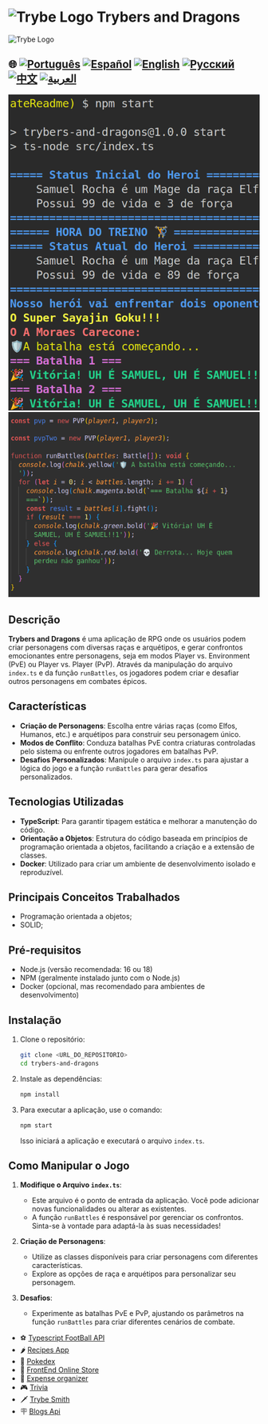 # <img src="https://agenciars.com.br/wp-content/uploads/2022/06/Trybe.png" alt="Trybe Logo" width="52" height="30" /> Trybers and Dragons
<img src="https://agenciars.com.br/wp-content/uploads/2022/06/Trybe.png" alt="Trybe Logo" width="52" height="30" />


## 🌐 [![Português](https://img.shields.io/badge/Português-green)](https://github.com/SamuelRocha91/trybeAndDragons/blob/main/README.md) [![Español](https://img.shields.io/badge/Español-yellow)](https://github.com/SamuelRocha91/trybeAndDragons/blob/main/README_es.md) [![English](https://img.shields.io/badge/English-blue)](https://github.com/SamuelRocha91/trybeAndDragons/blob/main/README_en.md) [![Русский](https://img.shields.io/badge/Русский-lightgrey)](https://github.com/SamuelRocha91/trybeAndDragons/blob/main/README_ru.md) [![中文](https://img.shields.io/badge/中文-red)](https://github.com/SamuelRocha91/trybeAndDragons/blob/main/README_ch.md) [![العربية](https://img.shields.io/badge/العربية-orange)](https://github.com/SamuelRocha91/trybeAndDragons/blob/main/README_ar.md)

![Preview da aplicação](./assets/picture.png)
![Preview da aplicação](./assets/pictureTwo.png)


## Descrição

**Trybers and Dragons** é uma aplicação de RPG onde os usuários podem criar personagens com diversas raças e arquétipos, e gerar confrontos emocionantes entre personagens, seja em modos Player vs. Environment (PvE) ou Player vs. Player (PvP). Através da manipulação do arquivo `index.ts` e da função `runBattles`, os jogadores podem criar e desafiar outros personagens em combates épicos.

## Características

- **Criação de Personagens**: Escolha entre várias raças (como Elfos, Humanos, etc.) e arquétipos para construir seu personagem único.
- **Modos de Conflito**: Conduza batalhas PvE contra criaturas controladas pelo sistema ou enfrente outros jogadores em batalhas PvP.
- **Desafios Personalizados**: Manipule o arquivo `index.ts` para ajustar a lógica do jogo e a função `runBattles` para gerar desafios personalizados.

## Tecnologias Utilizadas

- **TypeScript**: Para garantir tipagem estática e melhorar a manutenção do código.
- **Orientação a Objetos**: Estrutura do código baseada em princípios de programação orientada a objetos, facilitando a criação e a extensão de classes.
- **Docker**: Utilizado para criar um ambiente de desenvolvimento isolado e reproduzível.

## Principais Conceitos Trabalhados

- Programação orientada a objetos;
- SOLID;

## Pré-requisitos

- Node.js (versão recomendada: 16 ou 18)
- NPM (geralmente instalado junto com o Node.js)
- Docker (opcional, mas recomendado para ambientes de desenvolvimento)

## Instalação

1. Clone o repositório:

   ```bash
   git clone <URL_DO_REPOSITORIO>
   cd trybers-and-dragons
   ```

2. Instale as dependências:

   ```bash
   npm install
   ```

3. Para executar a aplicação, use o comando:

   ```bash
   npm start
   ```

   Isso iniciará a aplicação e executará o arquivo `index.ts`.

## Como Manipular o Jogo

1. **Modifique o Arquivo `index.ts`**: 
   - Este arquivo é o ponto de entrada da aplicação. Você pode adicionar novas funcionalidades ou alterar as existentes.
   - A função `runBattles` é responsável por gerenciar os confrontos. Sinta-se à vontade para adaptá-la às suas necessidades!

2. **Criação de Personagens**:
   - Utilize as classes disponíveis para criar personagens com diferentes características.
   - Explore as opções de raça e arquétipos para personalizar seu personagem.

3. **Desafios**:
   - Experimente as batalhas PvE e PvP, ajustando os parâmetros na função `runBattles` para criar diferentes cenários de combate.

- ⚽ [Typescript FootBall API](https://github.com/SamuelRocha91/trybeFutebolClube)
- 🌶️ [Recipes App](https://github.com/SamuelRocha91/ProjectRecipesApp)
- 🐣 [Pokedex](https://github.com/SamuelRocha91/pokedex)
- 🏪 [FrontEnd Online Store](https://github.com/SamuelRocha91/project-frontend-online-store)
- 👛 [Expense organizer](https://github.com/SamuelRocha91/project-trybewallet)
- 🎮 [Trivia](https://github.com/SamuelRocha91/trivia_game)
- 🗡️ [Trybe Smith](https://github.com/SamuelRocha91/TrybeSmith)
- 🪧 [Blogs Api](https://github.com/SamuelRocha91/BlogsApi)
